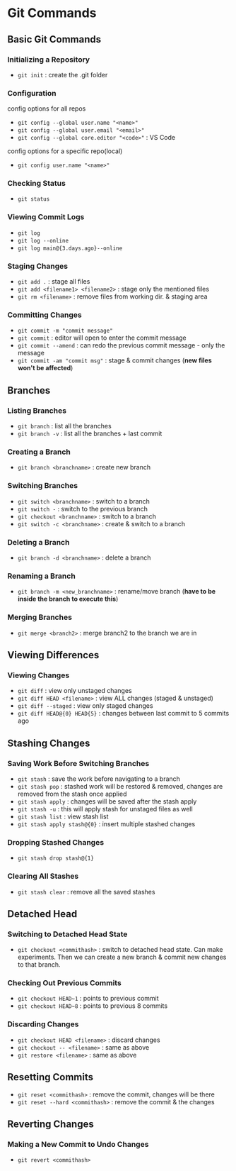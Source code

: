 # Git Commands

## Basic Git Commands

### Initializing a Repository

- `git init` : create the .git folder

### Configuration

config options for all repos

- `git config --global user.name "<name>"`
- `git config --global user.email "<email>"`
- `git config --global core.editor "<code>"` : VS Code

config options for a specific repo(local)

- `git config user.name "<name>"`

### Checking Status

- `git status`

### Viewing Commit Logs

- `git log`
- `git log --online`
- `git log main@{3.days.ago}--online`

### Staging Changes

- `git add .` : stage all files
- `git add <filename1> <filename2>` : stage only the mentioned files
- `git rm <filename>` : remove files from working dir. & staging area

### Committing Changes

- `git commit -m "commit message"`
- `git commit` : editor will open to enter the commit message
- `git commit --amend` : can redo the previous commit message - only the message
- `git commit -am "commit msg"` : stage & commit changes (**new files won't be affected**)

## Branches

### Listing Branches

- `git branch` : list all the branches
- `git branch -v` : list all the branches + last commit

### Creating a Branch

- `git branch <branchname>` : create new branch

### Switching Branches

- `git switch <branchname>` : switch to a branch
- `git switch -` : switch to the previous branch
- `git checkout <branchname>` : switch to a branch
- `git switch -c <branchname>` : create & switch to a branch

### Deleting a Branch

- `git branch -d <branchname>` : delete a branch

### Renaming a Branch

- `git branch -m <new_branchname>` : rename/move branch (**have to be inside the branch to execute this**)

### Merging Branches

- `git merge <branch2>` : merge branch2 to the branch we are in

## Viewing Differences

### Viewing Changes

- `git diff` : view only unstaged changes
- `git diff HEAD <filename>` : view ALL changes (staged & unstaged)
- `git diff --staged` : view only staged changes
- `git diff HEAD@{0} HEAD{5}` : changes between last commit to 5 commits ago

## Stashing Changes

### Saving Work Before Switching Branches

- `git stash` : save the work before navigating to a branch
- `git stash pop` : stashed work will be restored & removed, changes are removed from the stash once applied
- `git stash apply` : changes will be saved after the stash apply
- `git stash -u` : this will apply stash for unstaged files as well
- `git stash list` : view stash list
- `git stash apply stash@{0}` : insert multiple stashed changes

### Dropping Stashed Changes

- `git stash drop stash@{1}`

### Clearing All Stashes

- `git stash clear` : remove all the saved stashes

## Detached Head

### Switching to Detached Head State

- `git checkout <commithash>` : switch to detached head state. Can make experiments. Then we can create a new branch & commit new changes to that branch.

### Checking Out Previous Commits

- `git checkout HEAD~1` : points to previous commit
- `git checkout HEAD~8` : points to previous 8 commits

### Discarding Changes

- `git checkout HEAD <filename>` : discard changes
- `git checkout -- <filename>` : same as above
- `git restore <filename>` : same as above

## Resetting Commits

- `git reset <commithash>` : remove the commit, changes will be there
- `git reset --hard <commithash>` : remove the commit & the changes

## Reverting Changes

### Making a New Commit to Undo Changes

- `git revert <commithash>`
